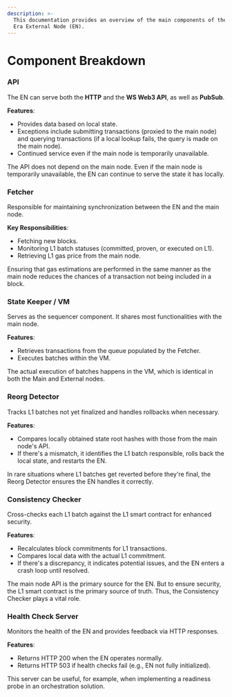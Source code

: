 ```yaml
---
description: >-
  This documentation provides an overview of the main components of the zkSync
  Era External Node (EN).
---
```


# Component Breakdown

### API

The EN can serve both the **HTTP** and the **WS Web3 API**, as well as **PubSub**.

**Features**:

* Provides data based on local state.
* Exceptions include submitting transactions (proxied to the main node) and querying transactions (if a local lookup fails, the query is made on the main node).
* Continued service even if the main node is temporarily unavailable.

The API does not depend on the main node. Even if the main node is temporarily unavailable, the EN can continue to serve the state it has locally.

### Fetcher

Responsible for maintaining synchronization between the EN and the main node.

**Key Responsibilities**:

* Fetching new blocks.
* Monitoring L1 batch statuses (committed, proven, or executed on L1).
* Retrieving L1 gas price from the main node.

Ensuring that gas estimations are performed in the same manner as the main node reduces the chances of a transaction not being included in a block.

### State Keeper / VM

Serves as the sequencer component. It shares most functionalities with the main node.

**Features**:

* Retrieves transactions from the queue populated by the Fetcher.
* Executes batches within the VM.

The actual execution of batches happens in the VM, which is identical in both the Main and External nodes.

### Reorg Detector

Tracks L1 batches not yet finalized and handles rollbacks when necessary.

**Features**:

* Compares locally obtained state root hashes with those from the main node's API.
* If there's a mismatch, it identifies the L1 batch responsible, rolls back the local state, and restarts the EN.

In rare situations where L1 batches get reverted before they're final, the Reorg Detector ensures the EN handles it correctly.

### Consistency Checker

Cross-checks each L1 batch against the L1 smart contract for enhanced security.

**Features**:

* Recalculates block commitments for L1 transactions.
* Compares local data with the actual L1 commitment.
* If there's a discrepancy, it indicates potential issues, and the EN enters a crash loop until resolved.

The main node API is the primary source for the EN. But to ensure security, the L1 smart contract is the primary source of truth. Thus, the Consistency Checker plays a vital role.

### Health Check Server

Monitors the health of the EN and provides feedback via HTTP responses.

**Features**:

* Returns HTTP 200 when the EN operates normally.
* Returns HTTP 503 if health checks fail (e.g., EN not fully initialized).

This server can be useful, for example, when implementing a readiness probe in an orchestration solution.
